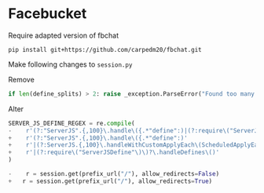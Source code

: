 # Facebucket 

Require adapted version of fbchat 

```
pip install git+https://github.com/carpedm20/fbchat.git
```

Make following changes to `session.py`

Remove 
```python
if len(define_splits) > 2: raise _exception.ParseError("Found too many ServerJSDefine", data=define_splits)
```

Alter 
```python
SERVER_JS_DEFINE_REGEX = re.compile(
-    r'(?:"ServerJS".{,100}\.handle\({.*"define":)|(?:require\("ServerJSDefine"\)\)?\.handleDefines\()'
+    r'(?:"ServerJS".{,100}\.handle\({.*"define":)'
+    r'|(?:ServerJS.{,100}\.handleWithCustomApplyEach\(ScheduledApplyEach,{.*"define":)'
+    r'|(?:require\("ServerJSDefine"\)\)?\.handleDefines\()'
)

-    r = session.get(prefix_url("/"), allow_redirects=False)
+   r = session.get(prefix_url("/"), allow_redirects=True)
```
